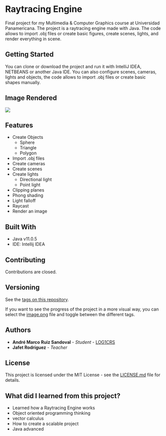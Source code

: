 # Raytracing Engine

Final project for my Multimedia & Computer Graphics course at Universidad Panamericana.
The project is a raytracing engine made with Java.
The code allows to import .obj files or create basic figures, create scenes, lights, and render everything in scene.

## Getting Started

You can clone or download the project and run it with IntelliJ IDEA, NETBEANS or another Java IDE. You can also configure scenes, cameras, lights and objects, the code allows to import .obj files or create basic shapes manually.

## Image Rendered

![](https://raw.githubusercontent.com/LOG1CRS/Raytracing-Engine/v0.8/image.png)

## Features

 - Create Objects
	 - Sphere
	 - Triangle
	 - Polygon
 - Import .obj files
 - Create cameras
 - Create scenes
 - Create lights
	 - Directional light
	 - Point light
 - Clipping planes
 - Phong shading 
 - Light falloff
 - Raycast
 - Render an image
  
## Built With

* Java v11.0.5
* IDE: Intellij IDEA

## Contributing

Contributions are closed.

## Versioning

See the [tags on this repository](https://github.com/LOG1CRS/Raytracing/releases). 

If you want to see the progress of the project in a more visual way, you can select the [image.png](https://github.com/LOG1CRS/Raytracing-Engine/blob/master/image.png) file and toggle between the different tags.

## Authors

* **André Marco Ruiz Sandoval** - *Student* - [LOG1CRS](https://github.com/LOG1CRS)
* **Jafet Rodríguez** - *Teacher* 

## License

This project is licensed under the MIT License - see the [LICENSE.md](https://github.com/LOG1CRS/Raytracing/blob/master/LICENSE) file for details.

## What did I learned from this project?

* Learned how a Raytracing Engine works
* Object oriented programming thinking
* vector calculus
* How to create a scalable project
* Java advanced
